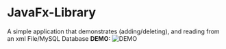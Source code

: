 # JavaFx-Library
A simple application that demonstrates (adding/deleting), and reading from an xml File/MySQL Database
<strong>DEMO:</strong>
![DEMO](https://cloud.githubusercontent.com/assets/12616013/21385859/e9013b48-c778-11e6-93e5-45b6c8bc39b8.gif)
